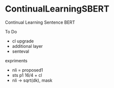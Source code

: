 # ContinualLearningSBERT
Continual Learning Sentence BERT

To Do
- cl upgrade
- additional layer
- senteval

expriments
- nli = proposed1
- sts p1 16/4 + cl
- nli -> sqrt(dk), mask
